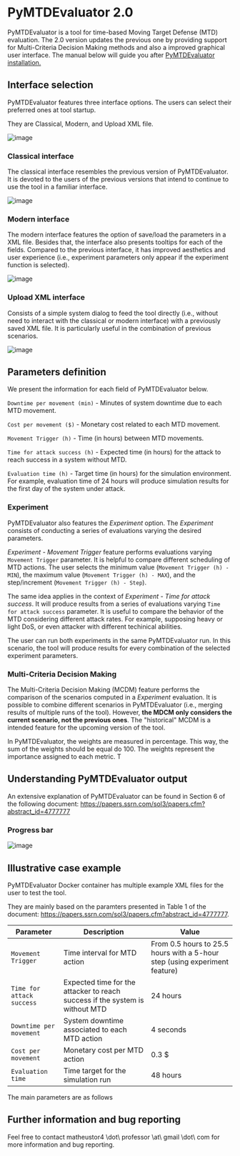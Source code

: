 # PyMTDEvaluator 2.0

PyMTDEvaluator is a tool for time-based Moving Target Defense (MTD) evaluation. The 2.0 version updates the previous one by providing support for Multi-Criteria Decision Making methods and also a improved graphical user interface. The manual below will guide you after [PyMTDEvaluator installation.](https://github.com/matheustor4/PyMTDEvaluator2/blob/main/README.md#installation) 

## Interface selection

PyMTDEvaluator features three interface options. The users can select their preferred ones at tool startup. 

They are Classical, Modern, and Upload XML file.

![image](https://github.com/user-attachments/assets/70c734ff-4099-4820-9fea-7411e9ce488e)

### Classical interface

The classical interface resembles the previous version of PyMTDEvaluator. It is devoted to the users of the previous versions that intend to continue to use the tool in a familiar interface. 

![image](https://github.com/user-attachments/assets/65f9fd44-7e2c-4d4e-a6f8-a99d20226dac)

### Modern interface

The modern interface features the option of save/load the parameters in a XML file. Besides that, the interface also presents tooltips for each of the fields. Compared to the previous interface, it has improved aesthetics and user experience (i.e., experiment parameters only appear if the experiment function is selected).  

![image](https://github.com/user-attachments/assets/0656184e-3f98-48d0-b0a4-d63e5ff0701b)

### Upload XML interface

Consists of a simple system dialog to feed the tool directly (i.e., without need to interact with the classical or modern interface) with a previously saved XML file. It is particularly useful in the combination of previous scenarios. 

![image](https://github.com/user-attachments/assets/4a76df22-a8cb-4cea-86bc-a9791270b29f)

## Parameters definition

We present the information for each field of PyMTDEvaluator below.

`Downtime per movement (min)` - Minutes of system downtime due to each MTD movement.

`Cost per movement ($)` - Monetary cost related to each MTD movement.

`Movement Trigger (h)` - Time (in hours) between MTD movements.

`Time for attack success (h)` - Expected time (in hours) for the attack to reach success in a system without MTD.

`Evaluation time (h)` - Target time (in hours) for the simulation environment. For example, evaluation time of 24 hours will produce simulation results for the first day of the system under attack.


### Experiment

PyMTDEvaluator also features the *Experiment* option. The *Experiment* consists of conducting a series of evaluations varying the desired parameters. 

*Experiment - Movement Trigger* feature performs evaluations varying `Movement Trigger` parameter. It is helpful to compare different scheduling of MTD actions. The user selects the minimum value (`Movement Trigger (h) - MIN`), the maximum value (`Movement Trigger (h) - MAX`), and the step/increment (`Movement Trigger (h) - Step`). 

The same idea applies in the context of *Experiment - Time for attack success*. It will produce results from a series of evaluations varying `Time for attack success` parameter. It is useful to compare the behavior of the MTD considering different attack rates. For example, supposing heavy or light DoS, or even attacker with different techinical abilities.

The user can run both experiments in the same PyMTDEvaluator run. In this scenario, the tool will produce results for every combination of the selected experiment parameters. 

### Multi-Criteria Decision Making

The Multi-Criteria Decision Making (MCDM) feature performs the comparison of the scenarios computed in a *Experiment* evaluation. It is possible to combine different scenarios in PyMTDEvaluator (i.e., merging results of multiple runs of the tool). However, **the MDCM only considers the current scenario, not the previous ones**. The "historical" MCDM is a intended feature for the upcoming version of the tool.

In PyMTDEvaluator, the weights are measured in percentage. This way, the sum of the weights should be equal do 100. The weights represent the importance assigned to each metric. T

## Understanding PyMTDEvaluator output

An extensive explanation of PyMTDEvaluator can be found in Section 6 of the following document: https://papers.ssrn.com/sol3/papers.cfm?abstract_id=4777777 

### Progress bar
![image](https://github.com/user-attachments/assets/57944b10-9317-4d20-9b66-4e2965e888c7)

## Illustrative case example

PyMTDEvaluator Docker container has multiple example XML files for the user to test the tool. 

They are mainly based on the paramters presented in Table 1 of the document: https://papers.ssrn.com/sol3/papers.cfm?abstract_id=4777777.

| Parameter                       | Description                                                                  | Value                                                                      |
| ------------------------------- | ---------------------------------------------------------------------------- | -------------------------------------------------------------------------- |
| ``Movement Trigger``        | Time interval for MTD action                                                 | From 0.5 hours to 25.5 hours with a 5-hour step (using experiment feature) |
| ``Time for attack success`` | Expected time for the attacker to reach success if the system is without MTD | 24 hours                                                                   |
| ``Downtime per movement``   | System downtime associated to each MTD action                                | 4 seconds                                                                  |
| ``Cost per movement``       | Monetary cost per MTD action                                                 | 0.3 $                                                                      |
| ``Evaluation time``         | Time target for the simulation run                                           | 48 hours                                                                   |

The main parameters are as follows

## Further information and bug reporting

Feel free to contact matheustor4 \dot\ professor \at\ gmail \dot\ com for more information and bug reporting. 




